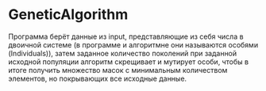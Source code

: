 # GeneticAlgorithm
Программа берёт данные из input, представляющие из себя числа в двоичной системе (в программе и алгоритмне они называются особями (Individuals)), затем заданное количество поколений при заданной исходной популяции алгоритм скрещивает и мутирует особи, чтобы в итоге получить множество масок с минимальным количеством элементов, но покрывающих все исходные данные.
